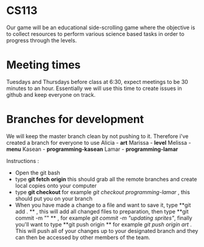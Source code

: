 # CS113
Our game will be an educational side-scrolling game where the objective is to collect resources to perform various science based tasks in order to progress through the levels.

# Meeting times
Tuesdays and Thursdays before class at 6:30, expect meetings to be 30 minutes to an hour. Essentially we will use this time to create issues in github and keep everyone on track. 

# Branches for development
We will keep the master branch clean by not pushing to it. Therefore i've created a branch for everyone to use
Alicia - **art**
Marissa - **level**
Melissa - **menu**
Kasean - **programming-kasean**
Lamar - **programming-lamar**

Instructions : 
 - Open the git bash
 - type  **git fetch origin**  this should grab all the remote branches and create local copies onto your computer
 - type  **git checkout <branchname>**  for example *git checkout programming-lamar* , this should put you on your branch 
 - When you have made a change to a file and want to save it, type  **git add . ** , this will add all changed files to preparation, then type  **git commit -m "<message>" ** , for example *git commit -m "updating sprites"*, finally you'll want to type  **git push origin <branchname> ** for example *git push origin art* . This will push all of your changes up to your designated branch and they can then be accessed by other members of the team. 
